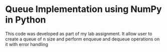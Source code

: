# Queue Implementation using NumPy in Python

This code was developed as part of my lab assignment. It allow user to create a queue of n size and perform enqueue and dequeue operations on it with error handling
